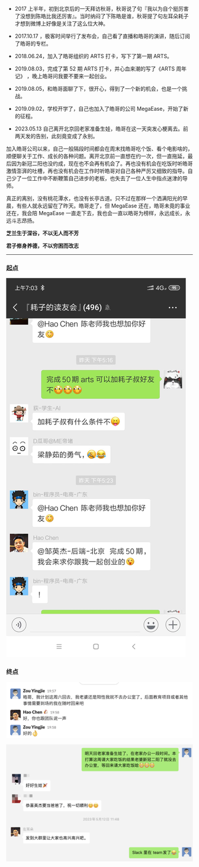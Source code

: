 

- 2017 上半年，初到北京后的一天拜访秋哥，秋哥说了句『我以为自个挺厉害了没想到陈皓比我还厉害』。当时纳闷了下陈皓是谁，秋哥提了句左耳朵耗子才想到微博上好像是关注了这么位大神。

- 2017.10.17 ，极客时间举行了发布会，自己看了直播和皓哥的演讲，随后订阅了皓哥的专栏。

- 2018.06.24，加入了皓哥组织的 ARTS 打卡，写下了第一期 ARTS。

- 2019.08.03，完成了第 52 期 ARTS 打卡，并心血来潮的写了《ARTS 周年记》 ，晚上皓哥问我要不要来一起创业。

- 2019.08.05，和皓哥面聊了下，很开心，得到了一个新的机会，也是一个挑战。

- 2019.09.02，学校开学了，自己也加入了皓哥的公司 MegaEase，开始了新的征程。

- 2023.05.13 自己离开北京回老家准备生娃，皓哥在这一天突发心梗离去。前两天发的告别，此刻竟变成了永别。

加入皓哥公司以来，自己一般隔段时间都会在周末找皓哥吃个饭、看个电影啥的，顺便聊关于工作、成长的各种问题。离开北京前一直想在约一次，但一直拖延，最后因为新冠二阳也没约成，现在也不会再有机会了。再也没有机会在吃饭时听皓哥激情澎湃的吐槽，再也没有机会在工作时听皓哥对自己各种严厉又细致的指导。自己少了一位工作中不断鞭策自己进步的老板，也失去了一位人生中指点迷津的导师。

真正的离别，没有桃花潭水，也没有长亭古道。只不过在那样一个洒满阳光的早晨，有些人就永远留在了昨天。皓哥走了，但 MegaEase 还在，皓哥未竟的事业还在，我会陪 MegaEase 一直走下去，我也会一直以皓哥为榜样，永远成长，永远斗志昂扬。


**芝兰生于深谷，不以无人而不芳**

**君子修身养德，不以穷困而改志**

---

### 起点

![](./images/starting.jpg)

### 终点

![](./images/ending01.png)

![](./images/ending02.png)






